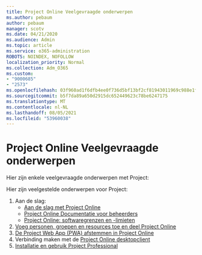 ```yaml
---
title: Project Online Veelgevraagde onderwerpen
ms.author: pebaum
author: pebaum
manager: scotv
ms.date: 04/21/2020
ms.audience: Admin
ms.topic: article
ms.service: o365-administration
ROBOTS: NOINDEX, NOFOLLOW
localization_priority: Normal
ms.collection: Adm_O365
ms.custom:
- "9000685"
- "2573"
ms.openlocfilehash: 03f960ad1f6dfb4ee0f736d5bf13bf2cf81943011969c988e1f49e9dfa12ea84
ms.sourcegitcommit: b5f7da89a650d2915dc652449623c78be6247175
ms.translationtype: MT
ms.contentlocale: nl-NL
ms.lasthandoff: 08/05/2021
ms.locfileid: "53960038"
---
```

# <a name="project-online-frequently-requested-topics"></a>Project Online Veelgevraagde onderwerpen

Hier zijn enkele veelgevraagde onderwerpen met Project:

Hier zijn veelgestelde onderwerpen voor Project:
1.  Aan de slag: 
    -   [Aan de slag met Project Online](https://docs.microsoft.com/projectonline/get-started-with-project-online) 
    -   [Project Online Documentatie voor beheerders](https://docs.microsoft.com/projectonline/project-online) 
    -   [Project Online: softwaregrenzen en -limieten](https://docs.microsoft.com/ProjectOnline/project-online-software-boundaries-and-limits) 
2.  [Voeg personen, groepen en resources toe en deel Project Online](https://docs.microsoft.com/projectonline/step-2-add-people-to-project-online) 
3.  [De Project Web App (PWA) afstemmen in Project Online](https://docs.microsoft.com/projectonline/tune-project-online-performance)
4.  Verbinding maken met de [Project Online desktopclient](https://docs.microsoft.com/projectonline/connect-to-project-online-with-the-project-online-desktop-client) 
5.  [Installatie en gebruik Project Professional](https://support.office.com/article/install-project-7059249b-d9fe-4d61-ab96-5c5bf435f281) 
